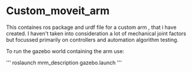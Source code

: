 # Custom_moveit_arm
<p>This containes ros package and urdf file for a custom arm , that i have created. I haven't taken into consideration a lot of mechanical joint factors but focussed primarily on controllers and automation algorithm testing.</p>
<p>To run the gazebo world containing the arm use:</p>
'''
roslaunch mrm_description gazebo.launch 
'''
